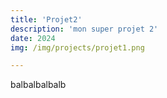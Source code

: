 ```yaml
---
title: 'Projet2'
description: 'mon super projet 2'
date: 2024
img: /img/projects/projet1.png

---
```



balbalbalbalb